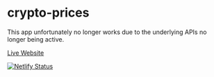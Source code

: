 # crypto-prices

This app unfortunately no longer works due to the underlying APIs no longer being active.

[Live Website](https://latest-crypto-prices.netlify.app/)

[![Netlify Status](https://api.netlify.com/api/v1/badges/452ba2b8-5f2b-4fc6-80f4-da9de9e9a9b0/deploy-status)](https://app.netlify.com/sites/latest-crypto-prices/deploys)
